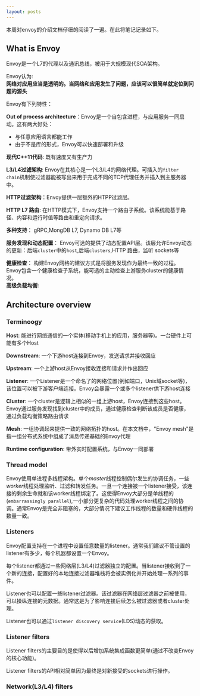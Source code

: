 ```yaml
---
layout: posts
---
```

本周对envoy的介绍文档仔细的阅读了一遍。在此将笔记记录如下。  

## What is Envoy 
Envoy是一个L7的代理以及通讯总线，被用于大规模现代SOA架构。  

Envoy认为:  
**网络对应用应当是透明的。当网络和应用发生了问题，应该可以很简单就定位到问题的源头**  

Envoy有下列特性：  

**Out of process architecture**：Envoy是一个自包含进程，与应用服务一同启动。这有两大好处：  
* 与任意应用语言都能工作  
* 由于不是库的形式，Envoy可以快速部署和升级  

**现代C++11代码**: 既有速度又有生产力  

**L3/L4过滤架构**: Envoy在其核心是一个L3/L4的网络代理。可插入的`filter chain`机制使过滤器能被写出来用于完成不同的TCP代理任务并插入到主服务器中。  

**HTTP过滤架构**：Envoy提供一层额外的HTPP过滤层。  

**HTTP L7 路由**: 在HTTP模式下，Envoy支持一个路由子系统。该系统能基于路径、内容和运行时值等路由和重定向请求。  

**多种支持**： gRPC,MongDB L7, Dynamo DB L7等  

**服务发现和动态配置**： Envoy可选的提供了动态配置API层。该层允许Envoy动态的更新：后端`cluster`中的`host`,后端`clusters`,HTTP 路由，监听 sockets等  

**健康检查**： 构建Envoy网格的建议方式是将服务发现作为最终一致的过程。Envoy包含一个健康检查子系统，能可选的主动检查上游服务cluster的健康情况。  
**高级负载均衡**:  

## Architecture overview
### Terminoogy
**Host**: 能进行网络通信的一个实体(移动手机上的应用，服务器等)。一台硬件上可能有多个Host  

**Downstream**: 一个下游host连接到Envoy，发送请求并接收回应  

**Upstream**: 一个上游host从Envoy接收连接和请求并作出回应  

**Listener**: 一个Listener是一个命名了的网络位置(例如端口，Unix域socket等)，该位置可以被下游客户端连接。Envoy会暴露一个或多个listener供下游host连接  

**Cluster**: 一个cluster是逻辑上相似的一组上游host，Envoy连接到这些host。Envoy通过服务发现找到cluster中的成员，通过健康检查判断该成员是否健康，通过负载均衡策略路由请求  

**Mesh**: 一组协调起来提供一致的网络拓扑的host。在本文档中，"Envoy mesh"是指一组分布式系统中组成了消息传递基础的Envoy代理  

**Runtime configuration**: 带外实时配置系统，与Envoy一同部署  

### Thread model
Envoy使用单进程多线程架构。单个*master*线程控制偶尔发生的协调任务，一些*worker*线程处理监听、过滤和转发任务。一旦一个连接被一个listener接受，该连接的剩余生命就和该worker线程绑定了。这使得Envoy大部分是单线程的(`embarrassingly parallel`),一小部分更复杂的代码处理worker线程之间的协调。通常Envoy是完全非阻塞的，大部分情况下建议工作线程的数量和硬件线程的数量一致。  

### Listeners
Envoy配置支持在一个进程中设置任意数量的listener。通常我们建议不管设置的listener有多少，每个机器都设置一个Envoy。  

每个listener都通过一些网络层(L3/L4)过滤器独立的配置。当listener接收到了一个新的连接，配置好的本地连接过滤器堆栈将会被实例化并开始处理一系列的事件。  

Listener也可以配置一些listener过滤器。该过滤器在网络层过滤器之前被使用，可以操纵连接的元数据。通常这是为了影响连接后续怎么被过滤器或者cluster处理。  

Listener也可以通过`listener discovery service`(LDS)动态的获取。  

### Listener filters
Listener filters的主要目的是使得以后增加系统集成函数更简单(通过不改变Envoy的核心功能)。  

Listener filters的API相对简单因为最终是对新接受的sockets进行操作。  

### Network(L3/L4) filters

